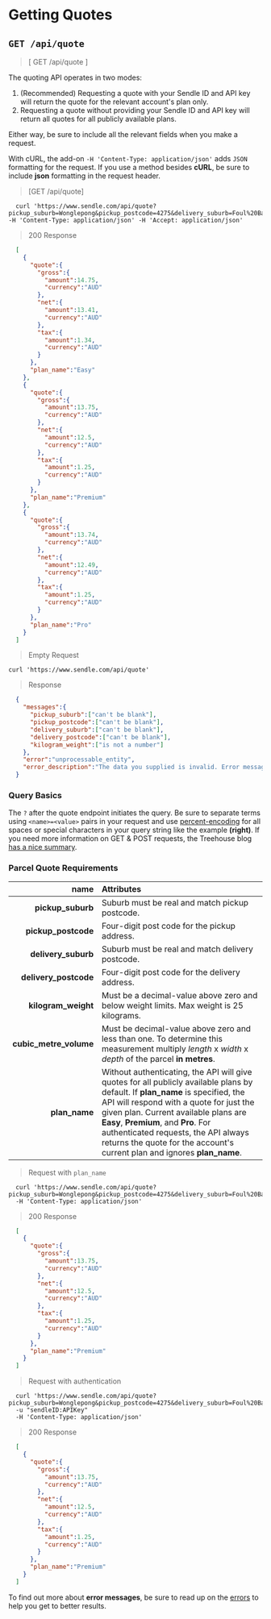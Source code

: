 # Getting Quotes
## `GET /api/quote`

> [ GET /api/quote ]

The quoting API operates in two modes:

1. (Recommended) Requesting a quote with your Sendle ID and API key will return the quote for the relevant account's plan only.
2. Requesting a quote without providing your Sendle ID and API key will return all quotes for all publicly available plans.

Either way, be sure to include all the relevant fields when you make a request.

<aside class="notice">With cURL, the add-on <code>-H 'Content-Type: application/json'</code> adds <code>JSON</code> formatting for the request. If you use a method besides <strong>cURL</strong>, be sure to include <strong>json</strong> formatting in the request header.</aside>

> [GET /api/quote]

```shell
  curl 'https://www.sendle.com/api/quote?pickup_suburb=Wonglepong&pickup_postcode=4275&delivery_suburb=Foul%20Bay&delivery_postcode=5577&kilogram_weight=2.0&cubic_metre_volume=0.01' -H 'Content-Type: application/json' -H 'Accept: application/json'
```

> 200 Response

```json
  [
    {
      "quote":{
        "gross":{
          "amount":14.75,
          "currency":"AUD"
        },
        "net":{
          "amount":13.41,
          "currency":"AUD"
        },
        "tax":{
          "amount":1.34,
          "currency":"AUD"
        }
      },
      "plan_name":"Easy"
    },
    {
      "quote":{
        "gross":{
          "amount":13.75,
          "currency":"AUD"
        },
        "net":{
          "amount":12.5,
          "currency":"AUD"
        },
        "tax":{
          "amount":1.25,
          "currency":"AUD"
        }
      },
      "plan_name":"Premium"
    },
    {
      "quote":{
        "gross":{
          "amount":13.74,
          "currency":"AUD"
        },
        "net":{
          "amount":12.49,
          "currency":"AUD"
        },
        "tax":{
          "amount":1.25,
          "currency":"AUD"
        }
      },
      "plan_name":"Pro"
    }
  ]
```

> Empty Request

```shell
curl 'https://www.sendle.com/api/quote'
```
> Response 

```json
  {
    "messages":{
      "pickup_suburb":["can't be blank"],
      "pickup_postcode":["can't be blank"],
      "delivery_suburb":["can't be blank"],
      "delivery_postcode":["can't be blank"],
      "kilogram_weight":["is not a number"]
    },
    "error":"unprocessable_entity",
    "error_description":"The data you supplied is invalid. Error messages are in the messages section. Please fix those fields and try again."
  }
```

### Query Basics

The `?` after the quote endpoint initiates the query. Be sure to separate terms using `<name>=<value>` pairs in your request and use [percent-encoding](https://en.wikipedia.org/wiki/Percent-encoding#Percent-encoding_reserved_characters) for all spaces or special characters in your query string like the example <strong>(right)</strong>. If you need more information on GET & POST requests, the Treehouse blog <a href="http://blog.teamtreehouse.com/the-definitive-guide-to-get-vs-post">has a nice summary</a>. 

### Parcel Quote Requirements

| name | Attributes |
|------:|:-----------|
**pickup_suburb** | Suburb must be real and match pickup postcode.
**pickup_postcode** | Four-digit post code for the pickup address.
**delivery_suburb** | Suburb must be real and match delivery postcode.
**delivery_postcode** | Four-digit post code for the delivery address.
**kilogram_weight** | Must be a decimal-value above zero and below weight limits.  Max weight is 25 kilograms.
**cubic_metre_volume** | Must be decimal-value above zero and less than one.  To determine this measurement multiply *length* x *width* x *depth* of the parcel **in metres**.
**plan_name** | Without authenticating, the API will give quotes for all publicly available plans by default. If **plan_name** is specified, the API will respond with a quote for just the given plan. Current available plans are **Easy**, **Premium**, and **Pro**. For authenticated requests, the API always returns the quote for the account's current plan and ignores **plan_name**.

> Request with `plan_name`

```shell
  curl 'https://www.sendle.com/api/quote?pickup_suburb=Wonglepong&pickup_postcode=4275&delivery_suburb=Foul%20Bay&delivery_postcode=5577&kilogram_weight=2.0&cubic_metre_volume=0.01&plan_name=Premium'
  -H 'Content-Type: application/json'
```

> 200 Response

```json
  [
    {
      "quote":{
        "gross":{
          "amount":13.75,
          "currency":"AUD"
        },
        "net":{
          "amount":12.5,
          "currency":"AUD"
        },
        "tax":{
          "amount":1.25,
          "currency":"AUD"
        }
      },
      "plan_name":"Premium"
    }
  ]
```

> Request with authentication

```shell
  curl 'https://www.sendle.com/api/quote?pickup_suburb=Wonglepong&pickup_postcode=4275&delivery_suburb=Foul%20Bay&delivery_postcode=5577&kilogram_weight=2.0&cubic_metre_volume=0.01'
  -u "sendleID:APIKey"
  -H 'Content-Type: application/json'
```

> 200 Response

```json
  [
    {
      "quote":{
        "gross":{
          "amount":13.75,
          "currency":"AUD"
        },
        "net":{
          "amount":12.5,
          "currency":"AUD"
        },
        "tax":{
          "amount":1.25,
          "currency":"AUD"
        }
      },
      "plan_name":"Premium"
    }
  ]
```

<aside class='warning'>To find out more about <strong>error messages</strong>, be sure to read up on the <a href="#errors">errors</a> to help you get to better results.</aside>
